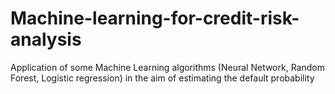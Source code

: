 # Machine-learning-for-credit-risk-analysis
Application of some Machine Learning algorithms (Neural Network, Random Forest, Logistic regression) in the aim of estimating the default probability
